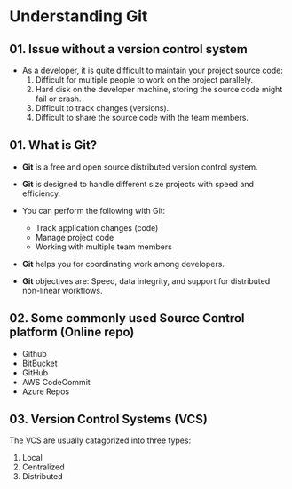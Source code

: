 # Understanding Git

## 01. Issue without a version control system

- As a developer, it is quite difficult to maintain your project source code:
  1. Difficult for multiple people to work on the project parallely.
  2. Hard disk on the developer machine, storing the source code might fail or crash.
  3. Difficult to track changes (versions).
  4. Difficult to share the source code with the team members.

## 01. What is Git?

- **Git** is a free and open source distributed version control system.
- **Git** is designed to handle different size projects with speed and efficiency.
- You can perform the following with Git:

  - Track application changes (code)
  - Manage project code
  - Working with multiple team members

- **Git** helps you for coordinating work among developers.
- **Git** objectives are: Speed, data integrity, and support for distributed non-linear workflows.

## 02. Some commonly used Source Control platform (Online repo)

- Github
- BitBucket
- GitHub
- AWS CodeCommit
- Azure Repos

## 03. Version Control Systems (VCS)

The VCS are usually catagorized into three types:

1. Local
2. Centralized
3. Distributed
